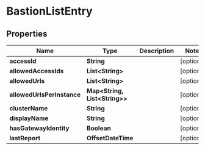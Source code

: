 

# BastionListEntry


## Properties

| Name | Type | Description | Notes |
|------------ | ------------- | ------------- | -------------|
|**accessId** | **String** |  |  [optional] |
|**allowedAccessIds** | **List&lt;String&gt;** |  |  [optional] |
|**allowedUrls** | **List&lt;String&gt;** |  |  [optional] |
|**allowedUrlsPerInstance** | **Map&lt;String, List&lt;String&gt;&gt;** |  |  [optional] |
|**clusterName** | **String** |  |  [optional] |
|**displayName** | **String** |  |  [optional] |
|**hasGatewayIdentity** | **Boolean** |  |  [optional] |
|**lastReport** | **OffsetDateTime** |  |  [optional] |



